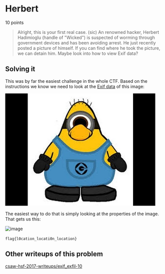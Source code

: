 # Herbert  
10 points
>Alright, this is your first real case.
>(sic) An renowned hacker, Herbert Hadimioglu (handle of "Wicked") is suspected of worming through government devices and has been avoiding arrest.
>He just recently posted a picture of himself. If you can find where he took the picture, we can detain him.
>Maybe look into how to view Exif data?

## Solving it

This was by far the easiest challenge in the whole CTF.
Based on the instructions we know we need to look at the [Exif data](https://en.wikipedia.org/wiki/Exif) of this image:

![image](https://github.com/DigiBrkr/csaw_hsf_qualifier_2017_Exif_Exfil_10/blob/master/exif_exfil.jpg?raw=true)

The easiest way to do that is simply looking at the properties of the image.
That gets us this:

![image](https://github.com/DigiBrkr/csaw_hsf_qualifier_2017_Herbert_10/blob/master/Screenshot.PNG?raw=true)

`flag{l0cation_locati0n_location}`

## Other writeups of this problem

[csaw-hsf-2017-writeups/exif_exfil-10](https://github.com/ecx86/csaw-hsf-2017-writeups/tree/master/exif_exfil-10)
